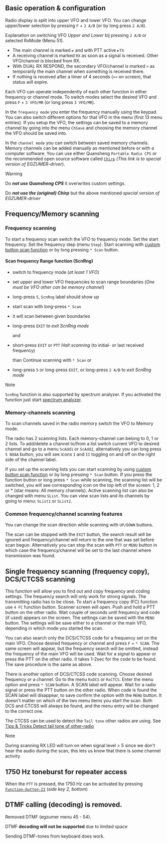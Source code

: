 ## Basic operation & configuration
Radio display is split into upper VFO and lower VFO. You can change upper/lower selection by pressing `F` + `2 A/B` (or by long press `2 A/B`).

Explanation on switching VFO _Upper and Lower_ bij pressing `2 A/B` or selected RxMode (Menu 51).
  * The main channel is marked `►` and with PTT active `►TX`
  * A receiving channel is marked `RX` as soon as a signal is received. Other VFO/channel is blocked from RX.
  * With DUAL RX RESPOND, the secondary VFO/channel is marked `>` as temporarily the main channel when something is received there. 
  * If nothing is received after a timer of 4 seconds (`><` on screen), that status will expire.

Each VFO can operate independently of each other function in either frequency or channel mode. To switch modes select the desired VFO and press `F` + `3 VFO/MR` (or long press `3 VFO/MR`).

In the `frequency mode` you enter the frequency manually using the keypad. You can also switch different options for that VFO in the menu (first 13 menu entries). If you setup the VFO, the settings can be saved to a memory channel by going into the menu `ChSave` and choosing the memory channel the VFO should be saved into.

In the `channel mode` you can switch between saved memory channels. Memory channels can be added manually as mentioned before or with a computer software. You can use either Quansheng `Portable Radio CPS` or the recommended open source software called [`Chirp`](https://github.com/egzumer/uvk5-chirp-driver/releases/tag/v0.8.1) (_This link is to special version of EGZUMER-driver_). 

> [!WARNING]
> Do _**not use Quansheng CPS**_ it overwrites custom settings.
>
> Do _**not use the (original) Chirp**_ but the above mentioned _special version of EGZUMER-driver_

## Frequency/Memory scanning

### Frequency scanning

To start a frequency scan switch the VFO to frequency mode. Set the start frequency. Set the frequency step (menu `Step`). Start scanning with [custom button scan function](../30-Button-functions#custom-button-functions) or by long pressing `* Scan` button.

#### Scan frequency Range function (ScnRng)
* switch to frequency mode (_at least 1 VFO_) 
* set upper and lower VFO frequencies to scan range boundaries (_One must be VFO other can be memory channel_) 
* long-press `5`, `ScnRng` label should show up
* start scan with long-press `* Scan`
* it will scan between given boundaries
* long-press `EXIT` to _exit ScnRng mode_ 

  and 

* short-press `EXIT` or `PTT` _Halt scanning_  (to initial- or last received frequency) 

  than Continue scanning with `* Scan` or 

* long-press `5` or long-press `EXIT`, or long-press `2 A/B` to _exit ScnRng mode_

> [!NOTE] 
> `ScnRng` function is also supported by spectrum analyzer. If you activated the function just start [spectrum analyzer](../40-Spectrum-analyzer#spectrum-sweep-screen).

### Memory-channels scanning

To scan channels saved in the radio memory switch the VFO to Memory mode.

The radio has 2 scanning lists. Each memory-channel can belong to 0, 1 or 2 lists. To add/delete a channel to/from a list switch current VFO to desired channel and go to a menu `ScAdd1` or `ScAdd2`, alternatively you can long press `5 NOAA` button, you will see icons `I` and `II` toggling on and off on the right side of the channel label.

If you set up the scanning lists you can start scanning by using [custom button scan function](../30-Button-functions#custom-button-functions) 
or by long pressing `* Scan` button. If you press the function button or long press `* Scan` while scanning, the scanning list will be switched, you will see corresponding icon on the top left of the screen: 1, 2 or * (star means: All memory channels). Active scanning list can also be changed with menu `SList`. You can view scan lists and its channels by going to menu: `SList1` or `SList2`.

### Common frequency/channel scanning features

You can change the scan direction while scanning with `UP/DOWN` buttons.

The scan can be stopped with the `EXIT` button, the search result will be ignored and frequency/channel will return to the one that was set before scan begun. Alternatively you can stop the scan with `PTT` or `MENU` button in which case the frequency/channel will be set to the last channel where transmission was found.

## Single frequency scanning (frequency copy), DCS/CTCSS scanning

This function will allow you to find out and copy frequency and coding settings. The frequency search will only work for strong signals. The transmitting radio has to be close. To start a frequency copy (FC) function use `4 FC` function button. Scanner screen will open. Push and hold a PTT button on the other radio. Wait couple of seconds until frequency and code (if used) appears on the screen. The settings can be saved with the `MENU` button. The settings will be save either to a channel or the main VFO, depending in which mode you started the scan.

You can also search only the DCS/CTCSS code for a frequency set on the main VFO. Choose desired frequency or channel and press `F` + `* SCAN`. The same screen will appear, but the frequency search will be omitted, instead the frequency of the main VFO will be used. Wait for a signal to appear or press the PTT on the other radio. It takes 1-2sec for the code to be found. The save procedure is the same as above.

There is another option of DCS/CTCSS code scanning. Choose desired frequency or a channel. Go to the menu `RxDCS` or `RxCTCS`. Enter the menu option and press `* SCAN` button. A SCAN label will appear. Wait for a radio signal or press the PTT button on the other radio. When code is found the SCAN label will disappear, to save confirm the option with the `MENU` button. It doesn't matter on which of the two menu items you start the scan. Both DCS and CTCSS will always be found, and the menu entry will be changed to the correct one.

The CTCSS can be used to detect the `Tail tone` other radios are using. See [Tips & Tricks  Detect tail tone of other-radio](../80-Tips-&-Tricks-and-Known-Issues#detect-the-tail-tone-of-other-radio-with-ctcss-scanner)

> [!NOTE] 
> During scanning RX LED will turn on when signal level > 5
since we don't hear the audio during the scan, this lets us know that there is some channel activity

## 1750 Hz toneburst for repeater access

When the `PTT` is pressed, the 1750 Hz can be activated by pressing [`Function-button-II`](../30-Button-functions#function-button-ii) (_side key 2, bottom_)


## DTMF calling (decoding) is removed.

Removed DTMF (egzumer menu 45 - 54). 

DTMF **decoding will not be supported** due to limited space

Sending DTMF-tones from keyboard does work.